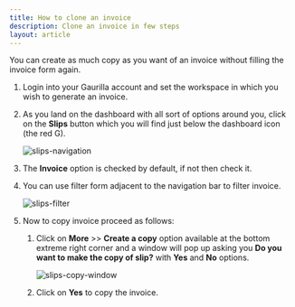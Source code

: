 ```yaml
---
title: How to clone an invoice
description: Clone an invoice in few steps
layout: article
---
```

You can create as much copy as you want of an invoice without filling the invoice form again.

1. Login into your Gaurilla account and set the workspace in which you wish to generate an invoice.

2. As you land on the dashboard with all sort of options around you, click on the **Slips** button which you will find just below the dashboard icon (the red G).

    ![slips-navigation]({{site.url}}/images/slip/slips-navigation.png)

3. The **Invoice** option is checked by default, if not then check it.

4. You can use filter form adjacent to the navigation bar to filter invoice. 

	![slips-filter]()

5. Now to copy invoice proceed as follows: 
	
	1. Click on **More** >> **Create a copy** option available at the bottom extreme right corner and a window will pop up asking you **Do you want to make the copy of slip?** with **Yes** and **No** options. 

		![slips-copy-window]()

	2. Click on **Yes** to copy the invoice.

